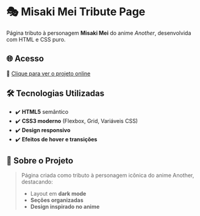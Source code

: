 # 🎭 Misaki Mei Tribute Page

Página tributo à personagem **Misaki Mei** do anime *Another*, desenvolvida com HTML e CSS puro.

## 🌐 Acesso
🔗 [Clique para ver o projeto online](index.html)

## 🛠 Tecnologias Utilizadas
- ✔️ **HTML5** semântico
- ✔️ **CSS3 moderno** (Flexbox, Grid, Variáveis CSS)
- ✔️ **Design responsivo**
- ✔️ **Efeitos de hover e transições**

## 📌 Sobre o Projeto
> Página criada como tributo à personagem icônica do anime Another, destacando:
> - Layout em **dark mode**
> - **Seções organizadas**
> - **Design inspirado no anime**
